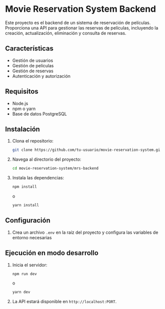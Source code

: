 # Movie Reservation System Backend

Este proyecto es el backend de un sistema de reservación de películas. Proporciona una API para gestionar las reservas de películas, incluyendo la creación, actualización, eliminación y consulta de reservas.

## Características

- Gestión de usuarios
- Gestión de películas
- Gestión de reservas
- Autenticación y autorización

## Requisitos

- Node.js
- npm o yarn
- Base de datos PostgreSQL

## Instalación

1. Clona el repositorio:
   ```bash
   git clone https://github.com/tu-usuario/movie-reservation-system.git
   ```
2. Navega al directorio del proyecto:
   ```bash
   cd movie-reservation-system/mrs-backend
   ```
3. Instala las dependencias:
   ```bash
   npm install
   ```
   o
   ```bash
   yarn install
   ```

## Configuración

1. Crea un archivo `.env` en la raíz del proyecto y configura las variables de entorno necesarias

## Ejecución en modo desarrollo

1. Inicia el servidor:

   ```bash
   npm run dev
   ```

   o

   ```bash
   yarn dev
   ```

2. La API estará disponible en `http://localhost:PORT`.
